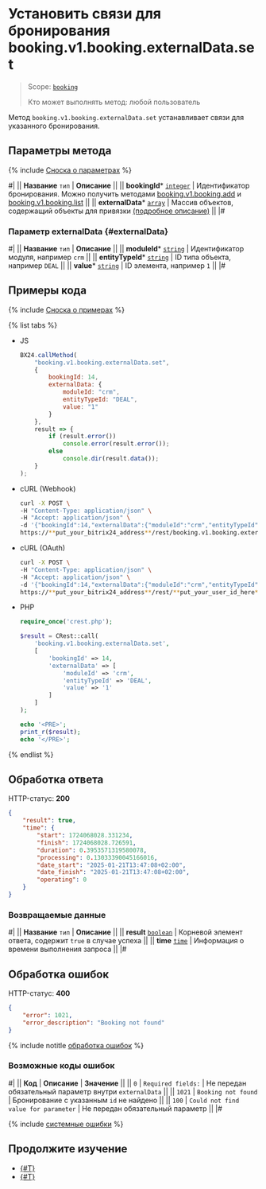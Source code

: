 # Установить связи для бронирования booking.v1.booking.externalData.set

> Scope: [`booking`](../../../scopes/permissions.md)
>
> Кто может выполнять метод: любой пользователь

Метод `booking.v1.booking.externalData.set` устанавливает связи для указанного бронирования.

## Параметры метода

{% include [Сноска о параметрах](../../../../_includes/required.md) %}

#|
|| **Название**
`тип` | **Описание** ||
|| **bookingId***
[`integer`](../../../data-types.md) | Идентификатор бронирования.
Можно получить методами [booking.v1.booking.add](../booking-v1-booking-add.md) и [booking.v1.booking.list](../booking-v1-booking-list.md) ||
|| **externalData***
[`array`](../../../data-types.md) | Массив объектов, содержащий объекты для привязки [(подробное описание)](#externalData) ||
|#

### Параметр externalData {#externalData}

#|
|| **Название**
`тип` | **Описание** ||
|| **moduleId***
[`string`](../../../data-types.md) | Идентификатор модуля, например `crm` ||
|| **entityTypeId***
[`string`](../../../data-types.md) | ID типа объекта, например `DEAL` ||
|| **value***
[`string`](../../../data-types.md) | ID элемента, например `1` ||
|#

## Примеры кода

{% include [Сноска о примерах](../../../../_includes/examples.md) %}

{% list tabs %}

- JS

    ```js
    BX24.callMethod(
        "booking.v1.booking.externalData.set",
        {
            bookingId: 14,
            externalData: {
                moduleId: "crm",
                entityTypeId: "DEAL",
                value: "1"
            }
        },
        result => {
            if (result.error())
                console.error(result.error());
            else
                console.dir(result.data());
        }
    );
    ```

- cURL (Webhook)

    ```bash
    curl -X POST \
    -H "Content-Type: application/json" \
    -H "Accept: application/json" \
    -d '{"bookingId":14,"externalData":{"moduleId":"crm","entityTypeId":"DEAL","value":"1"},"auth":"**put_access_token_here**"}' \
    https://**put_your_bitrix24_address**/rest/booking.v1.booking.externalData.set
    ```

- cURL (OAuth)

    ```bash
    curl -X POST \
    -H "Content-Type: application/json" \
    -H "Accept: application/json" \
    -d '{"bookingId":14,"externalData":{"moduleId":"crm","entityTypeId":"DEAL","value":"1"}}' \
    https://**put_your_bitrix24_address**/rest/**put_your_user_id_here**/**put_your_webbhook_here**/booking.v1.booking.externalData.set
    ```

- PHP

    ```php
    require_once('crest.php');

    $result = CRest::call(
        'booking.v1.booking.externalData.set',
        [
            'bookingId' => 14,
            'externalData' => [
                'moduleId' => 'crm',
                'entityTypeId' => 'DEAL',
                'value' => '1'
            ]
        ]
    );

    echo '<PRE>';
    print_r($result);
    echo '</PRE>';
    ```

{% endlist %}

## Обработка ответа

HTTP-статус: **200**

```json
{
    "result": true,
    "time": {
        "start": 1724068028.331234,
        "finish": 1724068028.726591,
        "duration": 0.3953571319580078,
        "processing": 0.13033390045166016,
        "date_start": "2025-01-21T13:47:08+02:00",
        "date_finish": "2025-01-21T13:47:08+02:00",
        "operating": 0
    }
}
```

### Возвращаемые данные

#|
|| **Название**
`тип` | **Описание** ||
|| **result**
[`boolean`](../../../data-types.md) | Корневой элемент ответа, содержит `true` в случае успеха ||
|| **time**
[`time`](../../../data-types.md#time) | Информация о времени выполнения запроса ||
|#

## Обработка ошибок

HTTP-статус: **400**

```json
{
    "error": 1021,
    "error_description": "Booking not found"
}
```

{% include notitle [обработка ошибок](../../../../_includes/error-info.md) %}

### Возможные коды ошибок

#|
|| **Код** | **Описание** | **Значение** ||
|| `0` | `Required fields:` | Не передан обязательный параметр внутри `externalData` ||
|| `1021` | `Booking not found` | Бронирование с указанным `id` не найдено ||
|| `100` | `Could not find value for parameter` | Не передан обязательный параметр ||
|#

{% include [системные ошибки](../../../../_includes/system-errors.md) %}

## Продолжите изучение

- [{#T}](./booking-v1-booking-externaldata-unset.md)
- [{#T}](./booking-v1-booking-externaldata-list.md)